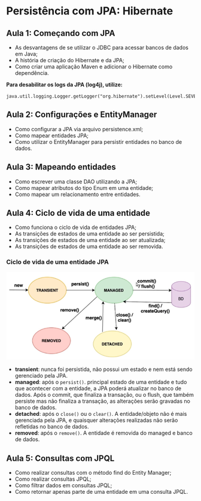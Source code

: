 # Persistência com JPA: Hibernate


## Aula 1: Começando com JPA

- As desvantagens de se utilizar o JDBC para acessar bancos de dados em Java;
- A história de criação do Hibernate e da JPA;
- Como criar uma aplicação Maven e adicionar o Hibernate como dependência.

**Para desabilitar os logs da JPA (log4j), utilize:**

```
java.util.logging.Logger.getLogger("org.hibernate").setLevel(Level.SEVERE);
```

## Aula 2: Configurações e EntityManager 

- Como configurar a JPA via arquivo persistence.xml;
- Como mapear entidades JPA;
- Como utilizar o EntityManager para persistir entidades no banco de dados.

## Aula 3: Mapeando entidades 

- Como escrever uma classe DAO utilizando a JPA;
- Como mapear atributos do tipo Enum em uma entidade;
- Como mapear um relacionamento entre entidades.

## Aula 4: Ciclo de vida de uma entidade 

- Como funciona o ciclo de vida de entidades JPA;
- As transições de estados de uma entidade ao ser persistida;
- As transições de estados de uma entidade ao ser atualizada;
- As transições de estados de uma entidade ao ser removida.

### Ciclo de vida de uma entidade JPA

![Ciclo de Vida de uma Entidade JPA](imgs/ciclo-de-vida-entidade-jpa.png)

- **transient**: nunca foi persistida, não possui um estado e nem está sendo gerenciado pela JPA.
- **managed**: após o `persist()`. principal estado de uma  entidade e tudo que acontecer com a entidade, a JPA poderá atualizar no banco de dados. Após o commit, que finaliza a transação, ou o flush, que também persiste mas não finaliza a transação, as alterações serão gravadas no banco de dados.
- **detached**:  após o `close()` ou o `clear()`. A entidade/objeto não é mais gerenciada pela JPA, e quaisquer alterações realizadas não serão refletidas no banco de dados.
- **removed**:  após o `remove()`. A entidade é removida do managed e banco de dados. 

## Aula 5: Consultas com JPQL

- Como realizar consultas com o método find do Entity Manager;
- Como realizar consultas JPQL;
- Como filtrar dados em consultas JPQL;
- Como retornar apenas parte de uma entidade em uma consulta JPQL.